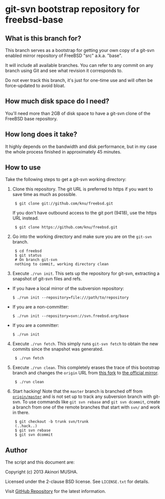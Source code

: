 git-svn bootstrap repository for freebsd-base
=============================================

What is this branch for?
------------------------

This branch serves as a bootstrap for getting your own copy of a
git-svn enabled mirror repository of FreeBSD "src" a.k.a. "base".

It will include all available branches.  You can refer to any commit
on any branch using Git and see what revision it corresponds to.

Do not ever track this branch, it's just for one-time use and will
often be force-updated to avoid bloat.

How much disk space do I need?
------------------------------

You'll need more than 2GB of disk space to have a git-svn clone of the
FreeBSD base repository.

How long does it take?
----------------------

It highly depends on the bandwidth and disk performance, but in my
case the whole process finished in approximately 45 minutes.

How to use
----------

Take the following steps to get a git-svn working directory:

1. Clone this repository.  The git URL is preferred to https if you
   want to save time as much as possible.

        $ git clone git://github.com/knu/freebsd.git

   If you don't have outbound access to the git port (9418), use the
   https URL instead.

        $ git clone https://github.com/knu/freebsd.git

2. Go into the working directory and make sure you are on the
   `git-svn` branch.

        $ cd freebsd
        $ git status
        # On branch git-svn
        nothing to commit, working directory clean

3. Execute `./run init`.  This sets up the repository for git-svn,
   extracting a snapshot of git-svn files and refs.

  * If you have a local mirror of the subversion repository:

        $ ./run init --repository=file:///path/to/repository

  * If you are a non-committer:

        $ ./run init --repository=svn://svn.freebsd.org/base

  * If you are a committer:

        $ ./run init

4. Execute `./run fetch`.  This simply runs `git-svn fetch` to obtain
   the new commits since the snapshot was generated.

        $ ./run fetch

5. Execute `./run clean`.  This completely erases the trace of this
   bootstrap branch and changes the `origin` URL from
   [this fork](https://github.com/knu/freebsd) to
   [the official mirror](https://github.com/freebsd/freebsd).

        $ ./run clean

6. Start hacking!  Note that the `master` branch is branched off from
   [`origin/master`](https://github.com/freebsd/freebsd/tree/master)
   and is not set up to track any subversion branch with git-svn.  To
   use commands like `git svn rebase` and `git svn dcommit`, create a
   branch from one of the remote branches that start with `svn/` and
   work in there.

        $ git checkout -b trunk svn/trunk
        (..hack..)
        $ git svn rebase
        $ git svn dcommit

Author
------

The script and this document are:

Copyright (c) 2013 Akinori MUSHA.

Licensed under the 2-clause BSD license.  See `LICENSE.txt` for
details.

Visit [GitHub Repository](https://github.com/knu/freebsd) for the
latest information.
